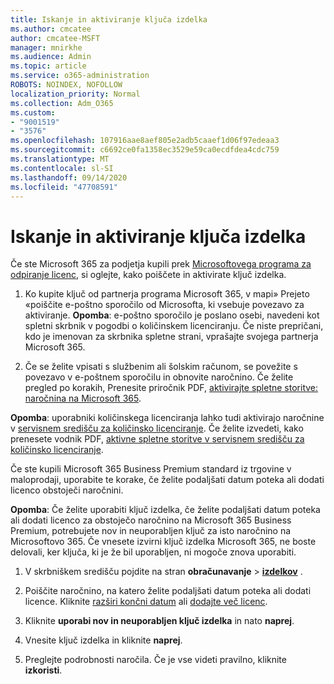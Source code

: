 ```yaml
---
title: Iskanje in aktiviranje ključa izdelka
ms.author: cmcatee
author: cmcatee-MSFT
manager: mnirkhe
ms.audience: Admin
ms.topic: article
ms.service: o365-administration
ROBOTS: NOINDEX, NOFOLLOW
localization_priority: Normal
ms.collection: Adm_O365
ms.custom:
- "9001519"
- "3576"
ms.openlocfilehash: 107916aae8aef805e2adb5caaef1d06f97edeaa3
ms.sourcegitcommit: c6692ce0fa1358ec3529e59ca0ecdfdea4cdc759
ms.translationtype: MT
ms.contentlocale: sl-SI
ms.lasthandoff: 09/14/2020
ms.locfileid: "47708591"
---
```

# <a name="find-and-activate-my-product-key"></a>Iskanje in aktiviranje ključa izdelka

Če ste Microsoft 365 za podjetja kupili prek [Microsoftovega programa za odpiranje licenc](https://go.microsoft.com/fwlink/p/?LinkID=613298), si oglejte, kako poiščete in aktivirate ključ izdelka.

1. Ko kupite ključ od partnerja programa Microsoft 365, v mapi» Prejeto «poiščite e-poštno sporočilo od Microsofta, ki vsebuje povezavo za aktiviranje.  **Opomba**: e-poštno sporočilo je poslano osebi, navedeni kot spletni skrbnik v pogodbi o količinskem licenciranju.  Če niste prepričani, kdo je imenovan za skrbnika spletne strani, vprašajte svojega partnerja Microsoft 365.

2. Če se želite vpisati s službenim ali šolskim računom, se povežite s povezavo v e-poštnem sporočilu in obnovite naročnino.  Če želite pregled po korakih, Prenesite priročnik PDF, [aktivirajte spletne storitve: naročnina na Microsoft 365](https://go.microsoft.com/fwlink/p/?LinkId=618100). 

**Opomba**: uporabniki količinskega licenciranja lahko tudi aktivirajo naročnine v [servisnem središču za količinsko licenciranje](https://go.microsoft.com/fwlink/p/?LinkID=282016).  Če želite izvedeti, kako prenesete vodnik PDF, [aktivne spletne storitve v servisnem središču za količinsko licenciranje](https://go.microsoft.com/fwlink/p/?LinkId=618096).

Če ste kupili Microsoft 365 Business Premium standard iz trgovine v maloprodaji, uporabite te korake, če želite podaljšati datum poteka ali dodati licenco obstoječi naročnini.

**Opomba**: Če želite uporabiti ključ izdelka, če želite podaljšati datum poteka ali dodati licenco za obstoječo naročnino na Microsoft 365 Business Premium, potrebujete nov in neuporabljen ključ za isto naročnino na Microsoftovo 365.  Če vnesete izvirni ključ izdelka Microsoft 365, ne boste delovali, ker ključa, ki je že bil uporabljen, ni mogoče znova uporabiti.

1. V skrbniškem središču pojdite na stran **obračunavanje**  >  **[izdelkov](https://go.microsoft.com/fwlink/p/?linkid=842054)** .

2. Poiščite naročnino, na katero želite podaljšati datum poteka ali dodati licence.  Kliknite [razširi končni datum](https://go.microsoft.com/fwlink/p/?linkid=842054) ali [dodajte več licenc](https://go.microsoft.com/fwlink/p/?linkid=842054).

3. Kliknite **uporabi nov in neuporabljen ključ izdelka** in nato **naprej**.

4. Vnesite ključ izdelka in kliknite **naprej**.

5. Preglejte podrobnosti naročila.  Če je vse videti pravilno, kliknite **izkoristi**.